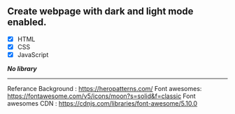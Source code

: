 ## Create webpage with dark and light mode enabled.

- [x] HTML
- [x] CSS
- [x] JavaScript

**_No library_**

---

Referance
Background : https://heropatterns.com/
Font awesomes: https://fontawesome.com/v5/icons/moon?s=solid&f=classic
Font awesomes CDN : https://cdnjs.com/libraries/font-awesome/5.10.0
